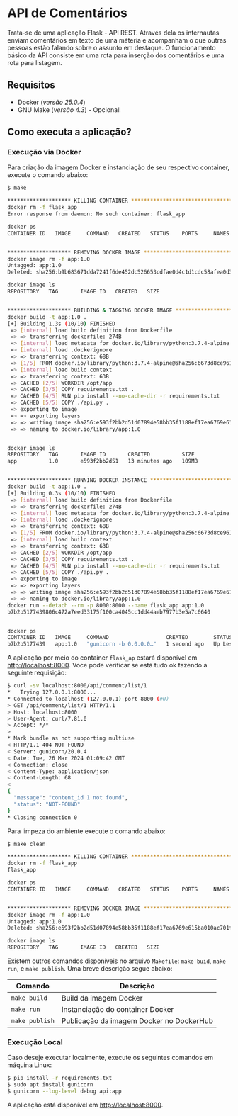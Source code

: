 # API de Comentários

Trata-se de uma aplicação Flask - API REST.  Através dela os internautas enviam comentários em texto de uma máteria e acompanham o que outras pessoas estão falando sobre o assunto em destaque. O funcionamento básico da API consiste em uma rota para inserção dos comentários e uma rota para listagem.

## Requisitos

- Docker (_versão 25.0.4_)
- GNU Make (_versão 4.3_) - Opcional! 

## Como executa a aplicação?

### Execução via Docker

Para criação da imagem Docker e instanciação de seu respectivo container, execute o comando abaixo:

```bash
$ make

******************** KILLING CONTAINER **********************************
docker rm -f flask_app
Error response from daemon: No such container: flask_app

docker ps
CONTAINER ID   IMAGE     COMMAND   CREATED   STATUS    PORTS     NAMES


******************** REMOVING DOCKER IMAGE **********************************
docker image rm -f app:1.0
Untagged: app:1.0
Deleted: sha256:b9b683671dda7241f6de452dc526653cdfae0d4c1d1cdc58afea0d32443b6146

docker image ls
REPOSITORY   TAG       IMAGE ID   CREATED   SIZE


******************** BUILDING & TAGGING DOCKER IMAGE **********************************
docker build -t app:1.0 .
[+] Building 1.3s (10/10) FINISHED                                                                                    docker:default
 => [internal] load build definition from Dockerfile                                                                            0.0s
 => => transferring dockerfile: 274B                                                                                            0.0s
 => [internal] load metadata for docker.io/library/python:3.7.4-alpine                                                          1.3s
 => [internal] load .dockerignore                                                                                               0.0s
 => => transferring context: 68B                                                                                                0.0s
 => [1/5] FROM docker.io/library/python:3.7.4-alpine@sha256:6673d8ce9610d166b6d7d6abda21537ddcf30e6bc8c20ca86f17f1085e20ac95    0.0s
 => [internal] load build context                                                                                               0.0s
 => => transferring context: 63B                                                                                                0.0s
 => CACHED [2/5] WORKDIR /opt/app                                                                                               0.0s
 => CACHED [3/5] COPY requirements.txt .                                                                                        0.0s
 => CACHED [4/5] RUN pip install --no-cache-dir -r requirements.txt                                                             0.0s
 => CACHED [5/5] COPY ./api.py .                                                                                                0.0s
 => exporting to image                                                                                                          0.0s
 => => exporting layers                                                                                                         0.0s
 => => writing image sha256:e593f2bb2d51d07894e58bb35f1188ef17ea6769e615ba010ac701f2101f4c2b                                    0.0s
 => => naming to docker.io/library/app:1.0                                                                                      0.0s


docker image ls
REPOSITORY   TAG       IMAGE ID       CREATED          SIZE
app          1.0       e593f2bb2d51   13 minutes ago   109MB


******************** RUNNING DOCKER INSTANCE **********************************
docker build -t app:1.0 .
[+] Building 0.3s (10/10) FINISHED                                                                                    docker:default
 => [internal] load build definition from Dockerfile                                                                            0.0s
 => => transferring dockerfile: 274B                                                                                            0.0s
 => [internal] load metadata for docker.io/library/python:3.7.4-alpine                                                          0.3s
 => [internal] load .dockerignore                                                                                               0.0s
 => => transferring context: 68B                                                                                                0.0s
 => [1/5] FROM docker.io/library/python:3.7.4-alpine@sha256:6673d8ce9610d166b6d7d6abda21537ddcf30e6bc8c20ca86f17f1085e20ac95    0.0s
 => [internal] load build context                                                                                               0.0s
 => => transferring context: 63B                                                                                                0.0s
 => CACHED [2/5] WORKDIR /opt/app                                                                                               0.0s
 => CACHED [3/5] COPY requirements.txt .                                                                                        0.0s
 => CACHED [4/5] RUN pip install --no-cache-dir -r requirements.txt                                                             0.0s
 => CACHED [5/5] COPY ./api.py .                                                                                                0.0s
 => exporting to image                                                                                                          0.0s
 => => exporting layers                                                                                                         0.0s
 => => writing image sha256:e593f2bb2d51d07894e58bb35f1188ef17ea6769e615ba010ac701f2101f4c2b                                    0.0s
 => => naming to docker.io/library/app:1.0                                                                                      0.0s
docker run --detach --rm -p 8000:8000 --name flask_app app:1.0
b7b2b5177439806c472a7eed33175f100ca4045cc1dd44aeb7977b3e5a7c6640


docker ps
CONTAINER ID   IMAGE     COMMAND                  CREATED        STATUS                  PORTS                                       NAMES
b7b2b5177439   app:1.0   "gunicorn -b 0.0.0.0…"   1 second ago   Up Less than a second   0.0.0.0:8000->8000/tcp, :::8000->8000/tcp   flask_app
```

A aplicação por meio do container `flask_ap` estará disponível em [http://localhost:8000](http://localhost:8000). Voce pode verificar se está tudo ok fazendo a seguinte requisição:

```bash
$ curl -sv localhost:8000/api/comment/list/1
*   Trying 127.0.0.1:8000...
* Connected to localhost (127.0.0.1) port 8000 (#0)
> GET /api/comment/list/1 HTTP/1.1
> Host: localhost:8000
> User-Agent: curl/7.81.0
> Accept: */*
> 
* Mark bundle as not supporting multiuse
< HTTP/1.1 404 NOT FOUND
< Server: gunicorn/20.0.4
< Date: Tue, 26 Mar 2024 01:09:42 GMT
< Connection: close
< Content-Type: application/json
< Content-Length: 68
< 
{
  "message": "content_id 1 not found", 
  "status": "NOT-FOUND"
}
* Closing connection 0
```

Para limpeza do ambiente execute o comando abaixo:

```bash
$ make clean

******************** KILLING CONTAINER **********************************
docker rm -f flask_app
flask_app

docker ps
CONTAINER ID   IMAGE     COMMAND   CREATED   STATUS    PORTS     NAMES


******************** REMOVING DOCKER IMAGE **********************************
docker image rm -f app:1.0
Untagged: app:1.0
Deleted: sha256:e593f2bb2d51d07894e58bb35f1188ef17ea6769e615ba010ac701f2101f4c2b

docker image ls
REPOSITORY   TAG       IMAGE ID   CREATED   SIZE

```

Existem outros comandos disponíveis no arquivo `Makefile`: `make buid`, `make run`, e `make publish`. Uma breve descrição segue abaixo:

| Comando      | Descrição |
|--------------|-------------|
| `make build`   | Build da imagem Docker             |
| `make run`     | Instanciação do container Docker            |
| `make publish` | Publicação da imagem Docker no DockerHub            |

### Execução Local

Caso deseje executar localmente, execute os seguintes comandos em máquina Linux:

```bash
$ pip install -r requirements.txt
$ sudo apt install gunicorn
$ gunicorn --log-level debug api:app
```

A aplicação está disponível em [http://localhost:8000](http://localhost:8000).